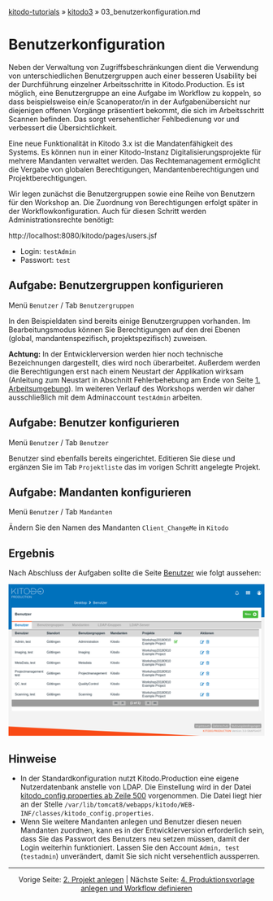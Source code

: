 [kitodo-tutorials](../README.md) » [kitodo3](README.md) » 03_benutzerkonfiguration.md

# Benutzerkonfiguration

Neben der Verwaltung von Zugriffsbeschränkungen dient die Verwendung von unterschiedlichen Benutzergruppen auch einer besseren Usability bei der Durchführung einzelner Arbeitsschritte in Kitodo.Production. Es ist möglich, eine Benutzergruppe an eine Aufgabe im Workflow zu koppeln, so dass beispielsweise ein/e Scanoperator/in in der Aufgabenübersicht nur diejenigen offenen Vorgänge präsentiert bekommt, die sich im Arbeitsschritt Scannen befinden. Das sorgt versehentlicher Fehlbedienung vor und verbessert die Übersichtlichkeit.

Eine neue Funktionalität in Kitodo 3.x ist die Mandatenfähigkeit des Systems. Es können nun in einer Kitodo-Instanz Digitalisierungsprojekte für mehrere Mandanten verwaltet werden. Das Rechtemanagement ermöglicht die Vergabe von globalen Berechtigungen, Mandantenberechtigungen und Projektberechtigungen.

Wir legen zunächst die Benutzergruppen sowie eine Reihe von Benutzern für den Workshop an. Die Zuordnung von Berechtigungen erfolgt später in der Workflowkonfiguration. Auch für diesen Schritt werden Administrationsrechte benötigt:

http://localhost:8080/kitodo/pages/users.jsf

- Login: `testAdmin`
- Passwort: `test`

## Aufgabe: Benutzergruppen konfigurieren

Menü `Benutzer` / Tab `Benutzergruppen`

In den Beispieldaten sind bereits einige Benutzergruppen vorhanden. Im Bearbeitungsmodus können Sie Berechtigungen auf den drei Ebenen (global, mandantenspezifisch, projektspezifisch) zuweisen.

**Achtung:** In der Entwicklerversion werden hier noch technische Bezeichnungen dargestellt, dies wird noch überarbeitet. Außerdem werden die Berechtigungen erst nach einem Neustart der Applikation wirksam (Anleitung zum Neustart in Abschnitt Fehlerbehebung am Ende von Seite  <a href="01_arbeitsumgebung.md">1. Arbeitsumgebung</a>). Im weiteren Verlauf des Workshops werden wir daher ausschließlich mit dem Adminaccount `testAdmin` arbeiten.

## Aufgabe: Benutzer konfigurieren

Menü `Benutzer` / Tab `Benutzer`

Benutzer sind ebenfalls bereits eingerichtet. Editieren Sie diese und ergänzen Sie im Tab `Projektliste` das im vorigen Schritt angelegte Projekt.

## Aufgabe: Mandanten konfigurieren

Menü `Benutzer` / Tab `Mandanten`

Ändern Sie den Namen des Mandanten `Client_ChangeMe` in `Kitodo`

## Ergebnis

Nach Abschluss der Aufgaben sollte die Seite [Benutzer](http://localhost:8080/kitodo/pages/users.jsf) wie folgt aussehen:

![Screenshot Benutzer](screenshots/03_benutzer.png)

## Hinweise

* In der Standardkonfiguration nutzt Kitodo.Production eine eigene Nutzerdatenbank anstelle von LDAP. Die Einstellung wird in der Datei [kitodo_config.properties ab Zeile 500](https://github.com/kitodo/kitodo-production/blob/master/Kitodo/src/main/resources/kitodo_config.properties#L500)  vorgenommen. Die Datei liegt hier an der Stelle `/var/lib/tomcat8/webapps/kitodo/WEB-INF/classes/kitodo_config.properties`.
* Wenn Sie weitere Mandanten anlegen und Benutzer diesen neuen Mandanten zuordnen, kann es in der Entwicklerversion erforderlich sein, dass Sie das Passwort des Benutzers neu setzen müssen, damit der Login weiterhin funktioniert. Lassen Sie den Account `Admin, test` (`testadmin`) unverändert, damit Sie sich nicht versehentlich aussperren.




------

<p align="center">Vorige Seite: <a href="02_projekt-anlegen.md">2. Projekt anlegen</a> | Nächste Seite: <a href="04_produktionsvorlage-anlegen-und-workflow-definieren.md">4. Produktionsvorlage anlegen und Workflow definieren</a></p>
